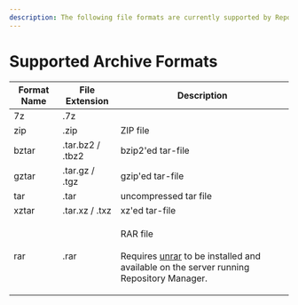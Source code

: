 ```yaml
---
description: The following file formats are currently supported by Repository Manager
---
```


# Supported Archive Formats

| Format Name | File Extension   | Description                                                                                                                                                    |
| ----------- | ---------------- | -------------------------------------------------------------------------------------------------------------------------------------------------------------- |
| 7z          | .7z              |                                                                                                                                                                |
| zip         | .zip             | ZIP file                                                                                                                                                       |
| bztar       | .tar.bz2 / .tbz2 | bzip2'ed tar-file                                                                                                                                              |
| gztar       | .tar.gz / .tgz   | gzip'ed tar-file                                                                                                                                               |
| tar         | .tar             | uncompressed tar file                                                                                                                                          |
| xztar       | .tar.xz / .txz   | xz'ed tar-file                                                                                                                                                 |
| rar         | .rar             | <p>RAR file<br><br>Requires <a href="https://www.rarlab.com/rar_add.htm">unrar</a> to be installed and available on the server running Repository Manager.</p> |
